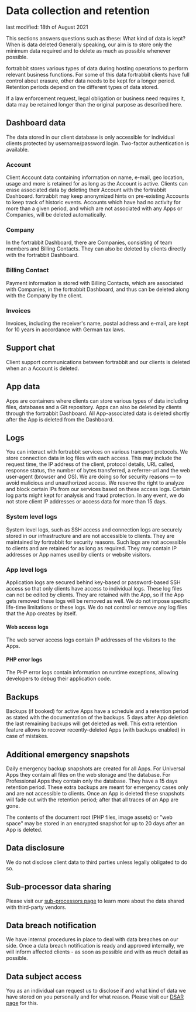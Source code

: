 # Data collection and retention

last modified: 18th of August 2021

This sections answers questions such as these: What kind of data is kept? When is data deleted Generally speaking, our aim is to store only the minimum data required and to delete as much as possible whenever possible.

fortrabbit stores various types of data during hosting operations to perform relevant business functions. For some of this data fortrabbit clients have full control about erasure, other data needs to be kept for a longer period. Retention periods depend on the different types of data stored.

If a law enforcement request, legal obligation or business need requires it, data may be retained longer than the original purpose as described here.

## Dashboard data

The data stored in our client database is only accessible for individual clients protected by username/password login. Two-factor authentication is available.

### Account

Client Account data containing information on name, e-mail, geo location, usage and more is retained for as long as the Account is active. Clients can erase associated data by deleting their Account with the fortrabbit Dashboard. fortrabbit may keep anonymized hints on pre-existing Accounts to keep track of historic events. Accounts which have had no activity for more than a given period, and which are not associated with any Apps or Companies, will be deleted automatically.

### Company

In the fortrabbit Dashboard, there are Companies, consisting of team members and Billing Contacts. They can also be deleted by clients directly with the fortrabbit Dashboard.

### Billing Contact

Payment information is stored with Billing Contacts, which are associated with Companies, in the fortrabbit Dashboard, and thus can be deleted along with the Company by the client.

### Invoices

Invoices, including the receiver's name, postal address and e-mail, are kept for 10 years in accordance with German tax laws.

## Support chat

Client support communications between fortrabbit and our clients is deleted when an a Account is deleted.

## App data

Apps are containers where clients can store various types of data including files, databases and a Git repository. Apps can also be deleted by clients through the fortrabbit Dashboard. All App-associated data is deleted shortly after the App is deleted from the Dashboard.

## Logs

You can interact with fortrabbit services on various transport protocols. We store connection data in log files with each access. This may include the request time, the IP address of the client, protocol details, URL called, response status, the number of bytes transferred, a referrer-url and the web user-agent (browser and OS). We are doing so for security reasons — to avoid malicious and unauthorized access. We reserve the right to analyze and block certain IPs from our services based on these access logs. Certain log parts might kept for analysis and fraud protection. In any event, we do not store client IP addresses or access data for more than 15 days.

### System level logs

System level logs, such as SSH access and connection logs are securely stored in our infrastructure and are not accessible to clients. They are maintained by fortrabbit for security reasons. Such logs are not accessible to clients and are retained for as long as required. They may contain IP addresses or App names used by clients or website visitors.

### App level logs

Application logs are secured behind key-based or password-based SSH access so that only clients have access to individual logs. These log files can not be edited by clients. They are retained with the App, so if the App gets removed these logs will be removed as well. We do not impose specific life-time limitations or these logs. We do not control or remove any log files that the App creates by itself.

#### Web access logs

The web server access logs contain IP addresses of the visitors to the Apps.

#### PHP error logs

The PHP error logs contain information on runtime exceptions, allowing developers to debug their application code.

## Backups

Backups (if booked) for active Apps have a schedule and a retention period as stated with the documentation of the backups. 5 days after App deletion the last remaining backups will get deleted as well. This extra retention feature allows to recover recently-deleted Apps (with backups enabled) in case of mistakes.

## Additional emergency snapshots

Daily emergency backup snapshots are created for all Apps. For Universal Apps they contain all files on the web storage and the database. For Professional Apps they contain only the database. They have a 15 days retention period. These extra backups are meant for emergency cases only and are not accessible to clients. Once an App is deleted these snapshots will fade out with the retention period; after that all traces of an App are gone.

The contents of the document root (PHP files, image assets) or "web space" may be stored in an encrypted snapshot for up to 20 days after an App is deleted.

## Data disclosure

We do not disclose client data to third parties unless legally obligated to do so.

## Sub-processor data sharing

Please visit our [sub-processors page](https://www.fortrabbit.com/sub-processors) to learn more about the data shared with third-party vendors.

## Data breach notification

We have internal procedures in place to deal with data breaches on our side. Once a data breach notification is ready and approved internally, we will inform affected clients - as soon as possible and with as much detail as possible.

## Data subject access

You as an individual can request us to disclose if and what kind of data we have stored on you personally and for what reason. Please visit our [DSAR page](https://www.fortrabbit.com/dsar) for this.
